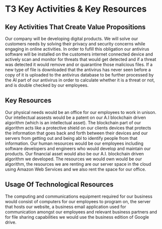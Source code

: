 # T3 Key Activities & Key Resources

## Key Activities That Create Value Propositions

Our company will be developing digital products. We will solve our customers needs by solving their privacy and security concerns while engaging in online activities. In order to fufill this obligation our antivirus software will be installed on the customers internet connected device and actively scan and monitor for threats that would get detected and if a threat was detected it would remove and or quarantine those malicious files. If a new type of file is downloaded that the antivirus has never seen before a copy of it is uploaded to the antivirus database to be further processed by the AI part of our antivirus in order to calculate whether it is a threat or not, and is double checked by our employees. 

## Key Resources 

Our physical needs would be an office for our employees to work in unison. Our intellectual assests would be a patent on our A.I blockchain driven algorithm (which is an intellectual asset). The blockchain part of our algorithm acts like a protective shield on our clients devices that protects the information that goes back and forth between their devices and our servers from getting out and being abl to identify people from that information. Our human resources would be our employees including software developers and engineers who would develop and maintain our products. Our financial asset would also be our A.I. blockchain driven algorithm we developed. The resources we would own would be our algorithm, the resources we are renting are our server space in the cloud using Amazon Web Services and we also rent the space for our office.

## Usage Of Technological Resources

The computing and communications equipment required for our business would consist of computers for our employees to program on, the server that hosts our website, a business email application used for communication amongst our employees and relevant business partners and for file sharing capabilities we would use the business edition of Google drive.
